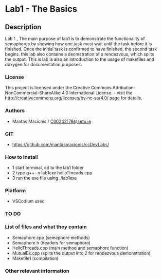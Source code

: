 
# Lab1 - The Basics 

## Description

Lab 1 , The main purpose of lab1 is to demonstrate the functionality of semaphores by showing how one task must wait until the task before it is finished.
Once the initial task is confirmed to have finished, the second task begins. this lab also contains a deomstration of a rendezvous, which splits the output.
This is lab is also an introduction to the usage of makefiles and doxygen for documentation purposes.

### License
This project is licensed under the Creative Commons Attribution-NonCommercial-ShareAlike 4.0 International License. - visit the http://creativecommons.org/licenses/by-nc-sa/4.0/ page for details.

### Authors
- Mantas Macionis / C00242178@setu.ie
### GIT
- https://github.com/mantasmacionis/ccDevLabs/
### How to install
- 1 start terminal, cd to the lab1 folder
- 2 type g++ -o lab1exe helloThreads.cpp
- 3 run the exe file using ./lab1exe 

### Platform
- VSCodium used
### TO DO

### List of files and what they contain
- Semaphore.cpp (semaphore methods)
- Semaphore.h (headers for semaphore)
- HelloThreads.cpp (main method and semaphore function)
- MutualEx.cpp (splits the output into 2 for rendezvous demonstration)
- Makefile1 (compilation)

### Other relevant information

